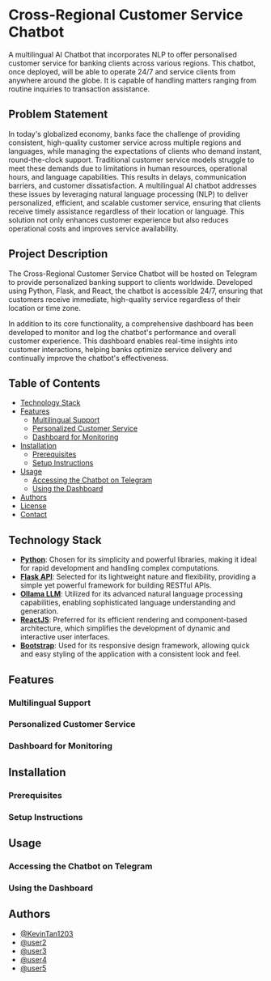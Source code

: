 <!-- Image Section (To-Do) -->

# Cross-Regional Customer Service Chatbot

A multilingual AI Chatbot that incorporates NLP to offer personalised customer service for banking clients across various regions. This chatbot, once deployed, will be able to operate 24/7 and service clients from anywhere around the globe. It is capable of handling matters ranging from routine inquiries to transaction assistance.

## Problem Statement

In today's globalized economy, banks face the challenge of providing consistent, high-quality customer service across multiple regions and languages, while managing the expectations of clients who demand instant, round-the-clock support. Traditional customer service models struggle to meet these demands due to limitations in human resources, operational hours, and language capabilities. This results in delays, communication barriers, and customer dissatisfaction. A multilingual AI chatbot addresses these issues by leveraging natural language processing (NLP) to deliver personalized, efficient, and scalable customer service, ensuring that clients receive timely assistance regardless of their location or language. This solution not only enhances customer experience but also reduces operational costs and improves service availability.

## Project Description

The Cross-Regional Customer Service Chatbot will be hosted on Telegram to provide personalized banking support to clients worldwide. Developed using Python, Flask, and React, the chatbot is accessible 24/7, ensuring that customers receive immediate, high-quality service regardless of their location or time zone.

In addition to its core functionality, a comprehensive dashboard has been developed to monitor and log the chatbot's performance and overall customer experience. This dashboard enables real-time insights into customer interactions, helping banks optimize service delivery and continually improve the chatbot's effectiveness.

## Table of Contents

- [Technology Stack](#technology-stack)
- [Features](#features)
  - [Multilingual Support](#multilingual-support)
  - [Personalized Customer Service](#personalized-customer-service)
  - [Dashboard for Monitoring](#dashboard-for-monitoring)
- [Installation](#installation)
  - [Prerequisites](#prerequisites)
  - [Setup Instructions](#setup-instructions)
- [Usage](#usage)
  - [Accessing the Chatbot on Telegram](#accessing-the-chatbot-on-telegram)
  - [Using the Dashboard](#using-the-dashboard)
- [Authors](#authors)
- [License](#license)
- [Contact](#contact)

## Technology Stack

- **[Python](https://www.python.org)**: Chosen for its simplicity and powerful libraries, making it ideal for rapid development and handling complex computations.
- **[Flask API](https://flask.palletsprojects.com/en/latest/api/)**: Selected for its lightweight nature and flexibility, providing a simple yet powerful framework for building RESTful APIs.
- **[Ollama LLM](https://ollama.com)**: Utilized for its advanced natural language processing capabilities, enabling sophisticated language understanding and generation.
- **[ReactJS](https://react.dev)**: Preferred for its efficient rendering and component-based architecture, which simplifies the development of dynamic and interactive user interfaces.
- **[Bootstrap](https://getbootstrap.com)**: Used for its responsive design framework, allowing quick and easy styling of the application with a consistent look and feel.

## Features

### Multilingual Support

### Personalized Customer Service

### Dashboard for Monitoring

## Installation

### Prerequisites

### Setup Instructions

## Usage

### Accessing the Chatbot on Telegram

### Using the Dashboard

## Authors

- [@KevinTan1203](https://github.com/KevinTan1203)
- [@user2](https://github.com/)
- [@user3](https://github.com/)
- [@user4](https://github.com/)
- [@user5](https://github.com/)
